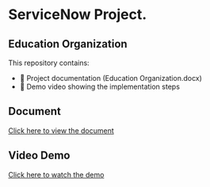 # ServiceNow Project.
## Education Organization

This repository contains:
- 📄 Project documentation (Education Organization.docx)
- 🎥 Demo video showing the implementation steps

## Document
[Click here to view the document]()

## Video Demo
[Click here to watch the demo](https://github.com/DurgaTheCoder/-Educational-organization/blob/main/Education%20Organisation.mp4)
